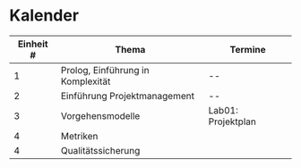 # Kalender 

| Einheit # | Thema | Termine |
| --- | --- | --- |
| 1 | Prolog, Einführung in Komplexität | -- | 
| 2 | Einführung Projektmanagement | -- | 
| 3 | Vorgehensmodelle | Lab01: Projektplan | 
| 4 | Metriken | | 
| 4| Qualitätssicherung | |